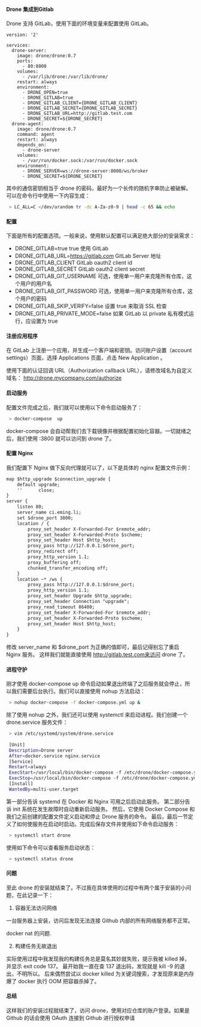 #### Drone 集成到Gitlab
Drone 支持 GitLab，使用下面的环境变量来配置使用 GitLab。
```docker-compose
version: '2'

services:
  drone-server:
    image: drone/drone:0.7
    ports:
      - 80:8000
    volumes:
      - /var/lib/drone:/var/lib/drone/
    restart: always
    environment:
      - DRONE_OPEN=true
      - DRONE_GITLAB=true
      - DRONE_GITLAB_CLIENT={DRONE_GITLAB_CLIENT}
      - DRONE_GITLAB_SECRET={DRONE_GITLAB_SECRET}
      - DRONE_GITLAB_URL=http://gitlab.test.com
      - DRONE_SECRET=${DRONE_SECRET}
  drone-agent:
    image: drone/drone:0.7
    command: agent
    restart: always
    depends_on:
      - drone-server
    volumes:
      - /var/run/docker.sock:/var/run/docker.sock
    environment:
      - DRONE_SERVER=ws://drone-server:8000/ws/broker
      - DRONE_SECRET=${DRONE_SECRET}
```
其中的通信密钥相当于 drone 的密码，最好为一个长传的随机字串防止被破解。可以在命令行中使用一下内容生成：
```bash
 > LC_ALL=C </dev/urandom tr -dc A-Za-z0-9 | head -c 65 && echo
```


#### 配置
下面是所有的配置选项。一般来说，使用默认配置可以满足绝大部分的安装需求：

* DRONE_GITLAB=true
  true 使用 GitLab
* DRONE_GITLAB_URL=https://gitlab.com
  GitLab Server 地址
* DRONE_GITLAB_CLIENT
  GitLab oauth2 client id
* DRONE_GITLAB_SECRET
  GitLab oauth2 client secret
* DRONE_GITLAB_GIT_USERNAME
  可选，使用单一用户来克隆所有仓库，这个用户的用户名
* DRONE_GITLAB_GIT_PASSWORD
  可选，使用单一用户来克隆所有仓库，这个用户的密码
* DRONE_GITLAB_SKIP_VERIFY=false
  设置 true 来取消 SSL 检查
* DRONE_GITLAB_PRIVATE_MODE=false
  如果 GitLab 以 private 私有模式运行，应设置为 true

#### 注册应用程序
在 GitLab 上注册一个应用，并生成一个客户端和密钥。访问账户设置（account settings）页面，选择 Applications 页面，点击 New Application 。

使用下面的认证回调 URL（Authorization callback URL），请修改域名为自定义域名： http://drone.mycompany.com/authorize


#### 启动服务

配置文件完成之后，我们就可以使用以下命令启动服务了：

```bash
 > docker-compose  up
```

docker-compose 会自动帮我们去下载镜像并根据配置初始化容器。一切就绪之后，我们使用 <host>:3800 就可以访问到 drone 了。

#### 配置 Nginx

我们配置下 Nginx 做下反向代理就可以了，以下是具体的 nginx 配置文件示例：
```markdown
map $http_upgrade $connection_upgrade {
    default upgrade;
    ''      close;
}
server {
    listen 80;
    server_name ci.eming.li;
    set $drone_port 3800;
    location / {
        proxy_set_header X-Forwarded-For $remote_addr;
        proxy_set_header X-Forwarded-Proto $scheme;
        proxy_set_header Host $http_host;
        proxy_pass http://127.0.0.1:$drone_port;
        proxy_redirect off;
        proxy_http_version 1.1;
        proxy_buffering off;
        chunked_transfer_encoding off;
    }
    location ~* /ws {
        proxy_pass http://127.0.0.1:$drone_port;
        proxy_http_version 1.1;
        proxy_set_header Upgrade $http_upgrade;
        proxy_set_header Connection "upgrade";
        proxy_read_timeout 86400;
        proxy_set_header X-Forwarded-For $remote_addr;
        proxy_set_header X-Forwarded-Proto $scheme;
        proxy_set_header Host $http_host;
    }
}

```
修改 server_name 和 $drone_port 为正确的值即可，最后记得别忘了重启 Nginx 服务。
这样我们就能直接使用 http://gitlab.test.com来访问 drone 了。


#### 进程守护
刚才使用 docker-compose up 命令启动如果退出终端了之后服务就会停止，所以我们需要后台执行。我们可以直接使用 nohup 方法启动：

```bash
 > nohup docker-compose -f docker-compose.yml up &
```
除了使用 nohup 之外，我们还可以使用 systemctl 来启动进程。我们创建一个 drone.service 服务文件：

```bash
 > vim /etc/systemd/system/drone.service
 
 [Unit]
 Description=Drone server
 After=docker.service nginx.service
 [Service]
 Restart=always
 ExecStart=/usr/local/bin/docker-compose -f /etc/drone/docker-compose.yml up
 ExecStop=/usr/local/bin/docker-compose -f /etc/drone/docker-compose.yml stop
 [Install]
 WantedBy=multi-user.target
```

第一部分告诉 systemd 在 Docker 和 Nginx 可用之后启动此服务。
 第二部分告诉 init 系统在发生故障时自动重新启动服务。 
 然后，它使用 Docker Compose 和我们之前创建的配置文件定义启动和停止 Drone 服务的命令。 
最后，最后一节定义了如何使服务在启动时启动。完成后保存文件并使用如下命令启动服务：

```bash
 > systemctl start drone
```
使用如下命令可以查看服务启动状态：  

```bash
 > systemctl status drone
```
  
#### 问题

至此 drone 的安装就结束了。不过我在具体使用的过程中有两个属于安装的小问题，在此记录一下：  

1. 容器无法访问网络

一台服务器上安装，访问后发现无法连接 Github 内部的所有网络服务都不正常。 

docker nat 的问题.

2. 构建任务无故退出

实际使用过程中我发现我的构建任务总是莫名其妙就失败，提示我被 killed 掉，并显示 exit code 137。
最开始我一直在查 137 退出码，发现就是 kill -9 的退出，不明所以。
后来偶然尝试以 docker killed 为关键词搜索，才发现原来是内存爆了 docker 执行 OOM 把容器杀掉了。

#### 总结

这样我们的安装过程就结束了，访问 drone，使用对应仓库的账户登录。如果是 Github 的话会使用 OAuth 连接到 Github 进行授权申请
